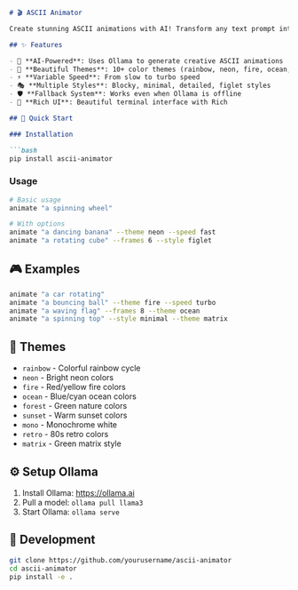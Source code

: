 ```markdown
# 🎬 ASCII Animator

Create stunning ASCII animations with AI! Transform any text prompt into beautiful animated ASCII art using Ollama.

## ✨ Features

- 🤖 **AI-Powered**: Uses Ollama to generate creative ASCII animations
- 🎨 **Beautiful Themes**: 10+ color themes (rainbow, neon, fire, ocean, etc.)
- ⚡ **Variable Speed**: From slow to turbo speed
- 🎭 **Multiple Styles**: Blocky, minimal, detailed, figlet styles
- 🛡️ **Fallback System**: Works even when Ollama is offline
- 🎪 **Rich UI**: Beautiful terminal interface with Rich

## 🚀 Quick Start

### Installation

```bash
pip install ascii-animator
```

### Usage

```bash
# Basic usage
animate "a spinning wheel"

# With options
animate "a dancing banana" --theme neon --speed fast
animate "a rotating cube" --frames 6 --style figlet
```

## 🎮 Examples

```bash
animate "a car rotating"
animate "a bouncing ball" --theme fire --speed turbo
animate "a waving flag" --frames 8 --theme ocean
animate "a spinning top" --style minimal --theme matrix
```

## 🎨 Themes

- `rainbow` - Colorful rainbow cycle
- `neon` - Bright neon colors  
- `fire` - Red/yellow fire colors
- `ocean` - Blue/cyan ocean colors
- `forest` - Green nature colors
- `sunset` - Warm sunset colors
- `mono` - Monochrome white
- `retro` - 80s retro colors
- `matrix` - Green matrix style

## ⚙️ Setup Ollama

1. Install Ollama: https://ollama.ai
2. Pull a model: `ollama pull llama3`
3. Start Ollama: `ollama serve`

## 🔧 Development

```bash
git clone https://github.com/yourusername/ascii-animator
cd ascii-animator
pip install -e .
```